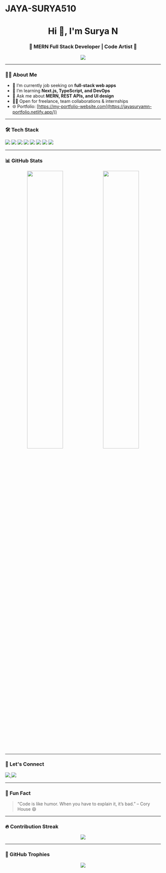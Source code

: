 # JAYA-SURYA510
<h1 align="center">Hi 👋, I'm Surya N</h1>
<h3 align="center">🚀 MERN Full Stack Developer | Code Artist 🎨</h3>

<p align="center">
  <img src="https://readme-typing-svg.herokuapp.com/?lines=JavaScript%20Lover%20💛;React%20Developer%20⚛️;Node.js%20Backend%20Wizard%20🧙‍♂️;MongoDB%20Data%20Alchemist%20🍃&center=true&width=500&height=45">
</p>

---

### 👨‍💻 About Me

- 🔭 I’m currently job seeking on **full-stack web apps**
- 🌱 I’m learning **Next.js, TypeScript, and DevOps**
- 💬 Ask me about **MERN, REST APIs, and UI design**
- 👨‍💼 Open for freelance, team collaborations & internships
- 🌐 Portfolio: [https://my-portfolio-website.com](https://jayasuryamn-portfolio.netlify.app/))

---

### 🛠️ Tech Stack

<p align="left">
  <img src="https://img.shields.io/badge/JavaScript-F7DF1E?style=for-the-badge&logo=javascript&logoColor=black"/>
  <img src="https://img.shields.io/badge/React-20232A?style=for-the-badge&logo=react&logoColor=61DAFB"/>
  <img src="https://img.shields.io/badge/Node.js-339933?style=for-the-badge&logo=nodedotjs&logoColor=white"/>
  <img src="https://img.shields.io/badge/Express.js-404D59?style=for-the-badge"/>
  <img src="https://img.shields.io/badge/MongoDB-4EA94B?style=for-the-badge&logo=mongodb&logoColor=white"/>
  <img src="https://img.shields.io/badge/Tailwind_CSS-38B2AC?style=for-the-badge&logo=tailwind-css&logoColor=white"/>
  <img src="https://img.shields.io/badge/Git-F05032?style=for-the-badge&logo=git&logoColor=white"/>
  <img src="https://img.shields.io/badge/GitHub-181717?style=for-the-badge&logo=github&logoColor=white"/>
</p>

---

### 📊 GitHub Stats

<p align="center">
  <img src="https://github-readme-stats.vercel.app/api?username=yourusername&show_icons=true&theme=tokyonight" width="48%" />
  <img src="https://github-readme-stats.vercel.app/api/top-langs/?username=yourusername&layout=compact&theme=tokyonight" width="48%" />
</p>

---

### 🔗 Let's Connect

<p align="left">
  <a href="http://www.linkedin.com/in/jaya-surya-m-n-510s" target="_blank">
    <img src="https://img.shields.io/badge/LinkedIn-blue?style=for-the-badge&logo=linkedin&logoColor=white"/>
  </a>
<!--   <a href="https://twitter.com/yourprofile" target="_blank">
    <img src="https://img.shields.io/badge/Twitter-blue?style=for-the-badge&logo=twitter&logoColor=white"/>
  </a> -->
  <a href="mailto:suryatheforgiver@gmail.com" target="_blank">
    <img src="https://img.shields.io/badge/Gmail-D14836?style=for-the-badge&logo=gmail&logoColor=white"/>
  </a>
</p>

---

### 🧠 Fun Fact

> “Code is like humor. When you have to explain it, it’s bad.” – Cory House 😄

---

### 🔥 Contribution Streak

<p align="center">
  <img src="https://github-readme-streak-stats.herokuapp.com?user=yourusername&theme=tokyonight"/>
</p>

---

### 🧩 GitHub Trophies

<p align="center">
  <img src="https://github-profile-trophy.vercel.app/?username=yourusername&theme=monokai&no-frame=true&margin-w=10" />
</p>
